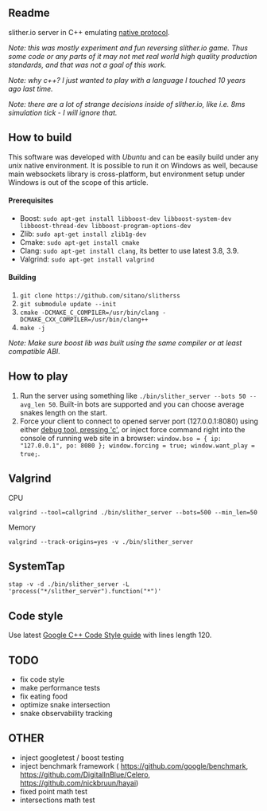 Readme
------

slither.io server in C++ emulating
[native protocol](https://github.com/ClitherProject/Slither.io-Protocol).

_Note: this was mostly experiment and fun reversing slither.io game. Thus some
code or any parts of it may not met real world high quality production standards,
and that was not a goal of this work._

_Note: why c++? I just wanted to play with a language I touched 10 years ago
last time._

_Note: there are a lot of strange decisions inside of slither.io, like i.e. 8ms
simulation tick - I will ignore that._

How to build
------------

This software was developed with _Ubuntu_ and can be easily build under any
_unix_ native environment. It is possible to run it on Windows as well, because
main websockets library is cross-platform, but environment setup under Windows
is out of the scope of this article.

#### Prerequisites

* Boost: `sudo apt-get install libboost-dev libboost-system-dev libboost-thread-dev libboost-program-options-dev`
* Zlib: `sudo apt-get install zlib1g-dev`
* Cmake: `sudo apt-get install cmake`
* Clang: `sudo apt-get install clang`, its better to use latest 3.8, 3.9.
* Valgrind: `sudo apt-get install valgrind`

#### Building

1. `git clone https://github.com/sitano/slitherss`
1. `git submodule update --init`
1. `cmake -DCMAKE_C_COMPILER=/usr/bin/clang -DCMAKE_CXX_COMPILER=/usr/bin/clang++`
1. `make -j`

_Note: Make sure boost lib was built using the same compiler or at least
compatible ABI._

How to play
-----------

1. Run the server using something like `./bin/slither_server --bots 50 --avg_len 50`.
   Built-in bots are supported and you can choose average snakes length on the start.
1. Force your client to connect to opened server port (127.0.0.1:8080) using
   either [debug tool, pressing 'c'](https://github.com/sitano/Slither.io-Protocol/blob/master/slither_debug.js),
   or inject force command right into the console of running web site in a browser:
   `window.bso = { ip: "127.0.0.1", po: 8080 }; window.forcing = true; window.want_play = true;`.

Valgrind
--------

CPU

    valgrind --tool=callgrind ./bin/slither_server --bots=500 --min_len=50

Memory

    valgrind --track-origins=yes -v ./bin/slither_server

SystemTap
---------

    stap -v -d ./bin/slither_server -L 'process("*/slither_server").function("*")'

Code style
----------

Use latest [Google C++ Code Style guide](https://google.github.io/styleguide/cppguide.html)
with lines length 120.

TODO
----

- fix code style
- make performance tests
- fix eating food
- optimize snake intersection
- snake observability tracking

OTHER
-----

- inject googletest / boost testing
- inject benchmark framework (
    https://github.com/google/benchmark,
    https://github.com/DigitalInBlue/Celero,
    https://github.com/nickbruun/hayai)
- fixed point math test
- intersections math test

